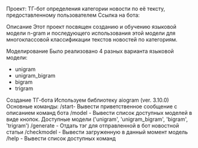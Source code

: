 Проект: ТГ-бот определения категории новости по её тексту, предоставленному пользователем
Ссылка на бота: 

Описание
Этот проект посвящен созданию и обучению языковой модели n-gram и последующего использования этой модели для многоклассовой классификации текстов новостей по категориям.

Моделирование
Было реализовано 4 разных варианта языковой модели:
- unigram
- unigram_bigram
- bigram
- trigram

Создание ТГ-бота
Используем библиотеку aiogram (ver. 3.10.0)
Основные команды:
/start- Вывести приветственное сообщение с описанием команд бота
/model - Вывести список доступных моделей в виде кнопок. Доступные модели ('unigram', 'unigram_bigram', 'bigram', 'trigram')
/generate - Отдать тэг для отправленной в бот новостной статьи
/checkmodel - Вывести загруженную в данный момент модель
/help - Вывести список доступных команд
